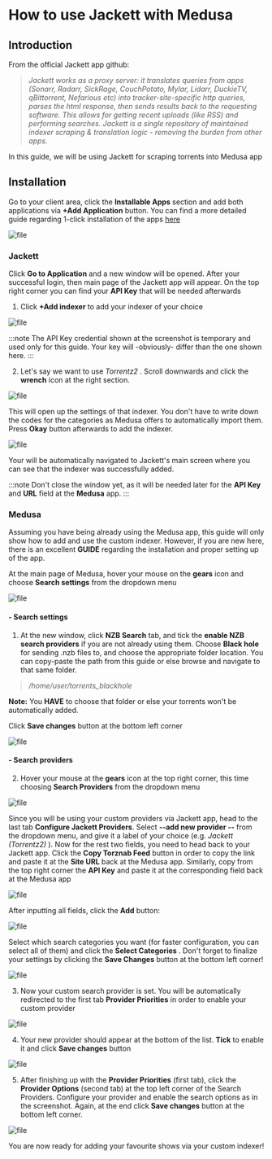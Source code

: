 # How to use Jackett with Medusa

## Introduction

From the official Jackett app github:
> *Jackett works as a proxy server: it translates queries from apps (Sonarr, Radarr, SickRage, CouchPotato, Mylar, Lidarr, DuckieTV, qBittorrent, Nefarious etc) into tracker-site-specific http queries, parses the html response, then sends results back to the requesting software. This allows for getting recent uploads (like RSS) and performing searches. Jackett is a single repository of maintained indexer scraping & translation logic - removing the burden from other apps.*

In this guide, we will be using Jackett for scraping torrents into Medusa app

## Installation
Go to your client area, click the **Installable Apps** section and add both applications via **+Add Application** button. You can find a more detailed guide regarding 1-click installation of the apps [here](./How_to_install_our_1-Click_applications.md)

![file](https://rapiddot-support-community-uploads.s3.amazonaws.com/uploads/image-1558598049234.png)

### **Jackett**
Click **Go to Application** and a new window will be opened. After your successful login, then main page of the Jackett app will appear. On the top right corner you can find your **API Key** that will be needed afterwards

1) Click **+Add indexer** to add your indexer of your choice

![file](https://rapiddot-support-community-uploads.s3.amazonaws.com/uploads/image-1558516825927.png)

:::note
The API Key credential shown at the screenshot is temporary and used only for this guide. Your key will -obviously- differ than the one shown here.
:::

2) Let's say we want to use *Torrentz2* . Scroll downwards and click the **wrench** icon at the right section.

![file](https://rapiddot-support-community-uploads.s3.amazonaws.com/uploads/image-1559199850160.png)

This will open up the settings of that indexer. You don't have to write down the codes for the categories as Medusa offers to automatically import them.
Press **Okay** button afterwards to add the indexer.

![file](https://rapiddot-support-community-uploads.s3.amazonaws.com/uploads/image-1559200290148.png)

Your will be automatically navigated to Jackett's main screen where you can see that the indexer was successfully added.

:::note
Don't close the window yet, as it will be needed later for the **API Key** and **URL** field at the **Medusa** app.
:::

### **Medusa**

Assuming you have being already using the Medusa app, this guide will only show how to add and use the custom indexer. However, if you are new here, there is an excellent **GUIDE** regarding the installation and proper setting up of the app.

At the main page of Medusa, hover your mouse on the **gears** icon and choose **Search settings** from the dropdown menu

![file](https://rapiddot-support-community-uploads.s3.amazonaws.com/uploads/image-1558598122606.png)

#### **- Search settings**

1. At the new window, click **NZB Search** tab, and tick the **enable NZB search providers** if you are not already using them. Choose **Black hole** for sending .nzb files to, and choose the appropriate folder location. You can copy-paste the path from this guide or else browse and navigate to that same folder.

> */home/user/torrents_blackhole*

**Note:** You **HAVE** to choose that folder or else your torrents won't be automatically added.

Click **Save changes** button at the bottom left corner

![file](https://rapiddot-support-community-uploads.s3.amazonaws.com/uploads/image-1558598486713.png)

#### **- Search providers**

2. Hover your mouse at the **gears** icon at the top right corner, this time choosing **Search Providers** from the dropdown menu

![file](https://rapiddot-support-community-uploads.s3.amazonaws.com/uploads/image-1558599395091.png)

Since you will be using your custom providers via Jackett app, head to the last tab **Configure Jackett Providers**.
Select **--add new provider --** from the dropdown menu, and give it a label of your choice (e.g. *Jackett (Torrentz2)* ). Now for the rest two fields, you need to head back to your Jackett app.
Click the **Copy Torznab Feed** button in order to copy the link and paste it at the **Site URL** back at the Medusa app.
Similarly, copy from the top right corner the **API Key** and paste it at the corresponding field back at the Medusa app

![file](https://rapiddot-support-community-uploads.s3.amazonaws.com/uploads/image-1559202493052.png)

After inputting all fields, click the **Add** button:

![file](https://rapiddot-support-community-uploads.s3.amazonaws.com/uploads/image-1589958769168.v2.png)

Select which search categories you want (for faster configuration, you can select all of them) and click the **Select Categories** . Don't forget to finalize your settings by clicking the **Save Changes** button at the bottom left corner!

![file](https://rapiddot-support-community-uploads.s3.amazonaws.com/uploads/image-1589958777387.v2.png)

3. Now your custom search provider is set. You will be automatically redirected to the first tab **Provider Priorities** in order to enable your custom provider

![file](https://rapiddot-support-community-uploads.s3.amazonaws.com/uploads/image-1558600054133.png)

4. Your new provider should appear at the bottom of the list. **Tick** to enable it and click **Save changes** button

![file](https://rapiddot-support-community-uploads.s3.amazonaws.com/uploads/image-1558600172525.png)

5. After finishing up with the **Provider Priorities** (first tab), click the **Provider Options** (second tab) at the top left corner of the Search Providers. Configure your provider and enable the search options as in the screenshot. Again, at the end click **Save changes** button at the bottom left corner.

![file](https://rapiddot-support-community-uploads.s3.amazonaws.com/uploads/image-1558600539404.png)

You are now ready for adding your favourite shows via your custom indexer!

